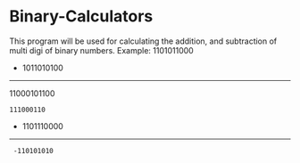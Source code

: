 # Binary-Calculators
This program will be used for calculating the addition, and subtraction of multi digi of binary numbers.
Example: 
    1101011000
+   1011010100
  ------------
   11000101100

    111000110
 - 1101110000
 ---------------
 	 -110101010


